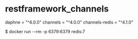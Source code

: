 # restframework_channels

daphne = "^4.0.0"
channels = "^4.0.0"
channels-redis = "^4.1.0"

$ docker run --rm -p 6379:6379 redis:7
